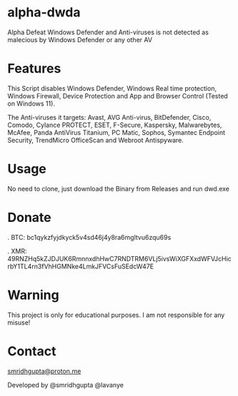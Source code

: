 # alpha-dwda
Alpha Defeat Windows Defender and Anti-viruses is not detected as malecious by Windows Defender or any other AV

# Features



This Script disables Windows Defender, Windows Real time protection, Windows Firewall, Device Protection and App and Browser Control (Tested on Windows 11).

The Anti-viruses it targets: Avast, AVG Anti-virus, BitDefender, Cisco, Comodo, Cylance PROTECT, ESET, F-Secure, Kaspersky, Malwarebytes, McAfee, Panda AntiVirus Titanium, PC Matic, Sophos, Symantec Endpoint Security, TrendMicro OfficeScan and Webroot Antispyware.

# Usage

No need to clone, just download the Binary from Releases and run dwd.exe

# Donate

. BTC: bc1qykzfyjdkyck5v4sd46j4y8ra6mgltvu6zqu69s

. XMR: 49RNZHq5kZJDJUK6RmnnxdhHwC7RNDTRM6VLj5ivsWiXGFXxdWFVJcHicrbY1TL4rn3fVhHGMNke4LmkJFVCsFuSEdcW47E

# Warning

This project is only for educational purposes. I am not responsible for any misuse!

# Contact
smridhgupta@proton.me

Developed by @smridhgupta @lavanye
